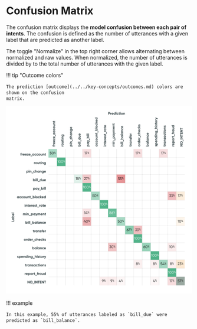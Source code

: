 # Confusion Matrix

The confusion matrix displays the **model confusion between each pair of intents**. The confusion is
defined as the number of utterances with a given label that are predicted as another label.

The toggle "Normalize" in the top right corner allows alternating between normalized and raw values.
When normalized, the number of utterances is divided by to the total number of utterances
with the given label.

!!! tip "Outcome colors"

    The prediction [outcome](../../key-concepts/outcomes.md) colors are shown on the confusion
    matrix.

![Screenshot](../../_static/images/exploration-space/confusion-matrix.png)

!!! example

    In this example, 55% of utterances labeled as `bill_due` were predicted as `bill_balance`.
